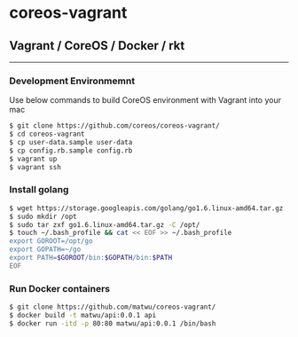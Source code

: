 # coreos-vagrant
## Vagrant / CoreOS / Docker / rkt

---

### Development Environmemnt
Use below commands to build CoreOS environment with Vagrant into your mac

```bash
$ git clone https://github.com/coreos/coreos-vagrant/
$ cd coreos-vagrant
$ cp user-data.sample user-data
$ cp config.rb.sample config.rb
$ vagrant up
$ vagrant ssh
```

### Install golang

```bash
$ wget https://storage.googleapis.com/golang/go1.6.linux-amd64.tar.gz
$ sudo mkdir /opt
$ sudo tar zxf go1.6.linux-amd64.tar.gz -C /opt/
$ touch ~/.bash_profile && cat << EOF >> ~/.bash_profile
export GOROOT=/opt/go
export GOPATH=~/go
export PATH=$GOROOT/bin:$GOPATH/bin:$PATH
EOF
```

### Run Docker containers

```bash
$ git clone https://github.com/matwu/coreos-vagrant/
$ docker build -t matwu/api:0.0.1 api
$ docker run -itd -p 80:80 matwu/api:0.0.1 /bin/bash
```
